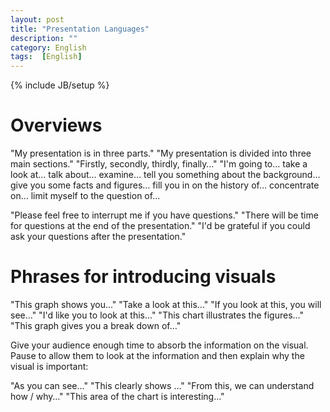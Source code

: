 ```yaml
---
layout: post
title: "Presentation Languages"
description: ""
category: English
tags:  [English]
---
```

{% include JB/setup %}

# Overviews

"My presentation is in three parts."
"My presentation is divided into three main sections."
"Firstly, secondly, thirdly, finally…"
"I'm going to…
take a look at…
talk about…
examine…
tell you something about the background…
give you some facts and figures…
fill you in on the history of…
concentrate on…
limit myself to the question of…

"Please feel free to interrupt me if you have questions."
"There will be time for questions at the end of the presentation."
"I'd be grateful if you could ask your questions after the presentation."

# Phrases for introducing visuals

"This graph shows you…"
"Take a look at this…"
"If you look at this, you will see…"
"I'd like you to look at this…"
"This chart illustrates the figures…"
"This graph gives you a break down of…"

Give your audience enough time to absorb the information on the visual. Pause to allow them to look at the information and then explain why the visual is important:

"As you can see…"
"This clearly shows …"
"From this, we can understand how / why…"
"This area of the chart is interesting…"

